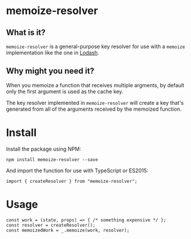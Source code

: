# memoize-resolver

## What is it?

`memoize-resolver` is a general-purpose key resolver for use with a `memoize` implementation like the one in [Lodash](https://lodash.com/docs/#memoize).

## Why might you need it?

When you memoize a function that receives multiple argments, by default only the first argument is used as the cache key.

The key resolver implemented in `memoize-resolver` will create a key that's generated from all of the arguments received by the memoized function.

# Install

Install the package using NPM:

```
npm install memoize-resolver --save
```

And import the function for use with TypeScript or ES2015:

```
import { createResolver } from "memoize-resolver";
```

# Usage

```
const work = (state, props) => { /* something expensive */ };
const resolver = createResolver();
const memoizedWork = _.memoize(work, resolver);
```